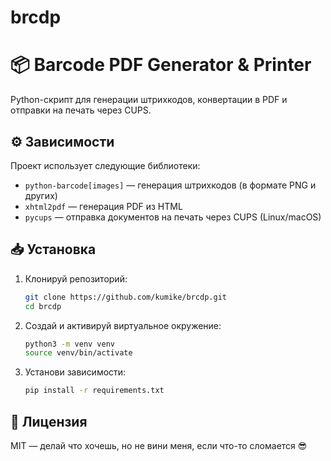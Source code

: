 # brcdp
# 📦 Barcode PDF Generator & Printer

Python-скрипт для генерации штрихкодов, конвертации в PDF и отправки на печать через CUPS.

## ⚙️  Зависимости

Проект использует следующие библиотеки:

- `python-barcode[images]` — генерация штрихкодов (в формате PNG и других)
- `xhtml2pdf` — генерация PDF из HTML
- `pycups` — отправка документов на печать через CUPS (Linux/macOS)

## 📥 Установка

1. Клонируй репозиторий:
   ```bash
   git clone https://github.com/kumike/brcdp.git
   cd brcdp
2. Создай и активируй виртуальное окружение:   
   ```bash
   python3 -m venv venv
   source venv/bin/activate
3. Установи зависимости:
   ```bash
   pip install -r requirements.txt


## 📜 Лицензия

MIT — делай что хочешь, но не вини меня, если что-то сломается 😎
